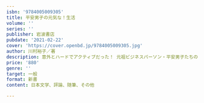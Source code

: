 ```yaml
---
isbn: '9784005009305'
title: 平安男子の元気な！生活
volume: ''
series: ''
publisher: 岩波書店
pubdate: '2021-02-22'
cover: 'https://cover.openbd.jp/9784005009305.jpg'
author: 川村裕子／著
description: 意外とハードでアクティブだった！ 元祖ビジネスパーソン・平安男子たちのがんばりを、どうぞご覧あれ☆
price: '880'
genre: ''
target: 一般
format: 新書
content: 日本文学、評論、随筆、その他

---
```

